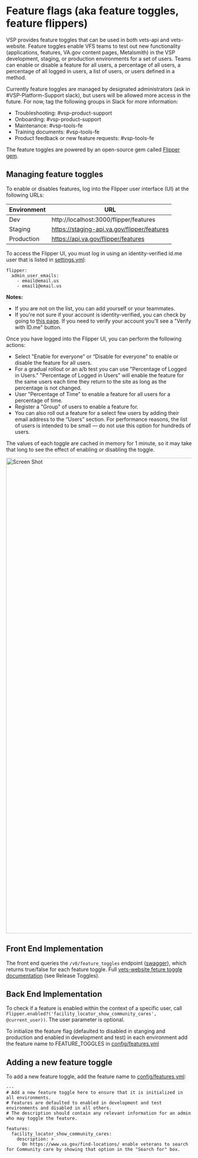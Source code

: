 # Feature flags (aka feature toggles, feature flippers)
VSP provides feature toggles that can be used in both vets-api and vets-website. Feature toggles enable VFS teams to test out new functionality (applications, features, VA.gov content pages, Metalsmith) in the VSP development, staging, or production environments for a set of users. Teams can enable or disable a feature for all users, a percentage of all users, a percentage of all logged in users, a list of users, or users defined in a method.

Currently feature toggles are managed by designated administrators (ask in #VSP-Platform-Support slack), but users will be allowed more access in the future. For now, tag the following groups in Slack for more information:
- Troubleshooting: #vsp-product-support
- Onboarding: #vsp-product-support
- Maintenance: #vsp-tools-fe
- Training documents: #vsp-tools-fe
- Product feedback or new feature requests: #vsp-tools-fe

The feature toggles are powered by an open-source gem called [Flipper gem](https://github.com/jnunemaker/flipper).

## Managing feature toggles
To enable or disables features, log into the Flipper user interface (UI) at the following URLs:

|Environment|URL|
|---|---|
|Dev|http://localhost:3000/flipper/features|
|Staging|https://staging-api.va.gov/flipper/features| 
|Production|https://api.va.gov/flipper/features|

To access the Flipper UI, you must log in using an identity-verified id.me user that is listed in [settings.yml](https://github.com/department-of-veterans-affairs/vets-api/blob/master/config/settings.yml):

```
flipper:
  admin_user_emails:
    - email@email.us
    - email1@email.us
```

<b>Notes:</b> 
- If you are not on the list, you can add yourself or your teammates. 
- If you're not sure if your account is identity-verified, you can check by going to [this page](https://www.va.gov/profile/). If you need to verify your account you'll see a "Verify with ID.me" button.

Once you have logged into the Flipper UI, you can perform the following actions:
- Select "Enable for everyone” or “Disable for everyone" to enable or disable the feature for all users. 
- For a gradual rollout or an a/b test you can use "Percentage of Logged in Users." "Percentage of Logged in Users" will enable the feature for the same users each time they return to the site as long as the percentage is not changed. 
- User "Percentage of Time" to enable a feature for all users for a percentage of time.
- Register a "Group" of users to enable a feature for.
- You can also roll out a feature for a select few users by adding their email address to the “Users” section. For performance reasons, the list of users is intended to be small — do not use this option for hundreds of users.

The values of each toggle are cached in memory for 1 minute, so it may take that long to see the effect of enabling or disabling the toggle.

<img width="1287" alt="Screen Shot" src="https://user-images.githubusercontent.com/19188/74881655-b4d11a80-533b-11ea-8e97-fdea24c10830.png">

## Front End Implementation
The front end queries the `/v0/feature_toggles` endpoint ([swagger](https://department-of-veterans-affairs.github.io/va-digital-services-platform-docs/api-reference/#/site/getFeatureToggless)), which returns true/false for each feature toggle.
Full [vets-website feture toggle documentation](https://department-of-veterans-affairs.github.io/veteran-facing-services-tools/platform/tools/feature-flags/) (see Release Toggles).

## Back End Implementation
To check if a feature is enabled within the context of a specific user, call  `Flipper.enabled?('facility_locator_show_community_cares', @current_user))`.  The user parameter is optional.

To initialize the feature flag (defaulted to disabled in stanging and production and enabled in development and test) in each environment add the feature name to FEATURE_TOGGLES in [config/features.yml](https://github.com/department-of-veterans-affairs/vets-api/blob/master/config/features.yml)

## Adding a new feature toggle
To add a new feature toggle, add the feature name to [config/features.yml](https://github.com/department-of-veterans-affairs/vets-api/blob/master/config/features.yml):

```
---
# Add a new feature toggle here to ensure that it is initialized in all environments.
# Features are defaulted to enabled in development and test environments and disabled in all others.
# The description should contain any relevant information for an admin who may toggle the feature.

features:
  facility_locator_show_community_cares:
    description: >
      On https://www.va.gov/find-locations/ enable veterans to search for Community care by showing that option in the "Search for" box.
```
